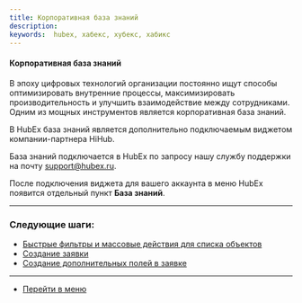 ```yaml
---
title: Корпоративная база знаний
description: 
keywords:  hubex, хабекс, хубекс, хабикс
---
```


#### Корпоративная база знаний
<html>
<meta charset="utf-8">
</html>
<body>
<p>В эпоху цифровых технологий организации постоянно ищут способы оптимизировать внутренние процессы, максимизировать производительность и улучшить взаимодействие между сотрудниками. Одним из мощных инструментов является корпоративная база знаний.</p>

<p>В HubEx база знаний является дополнительно подключаемым виджетом компании-партнера HiHub.</p>
<p>База знаний подключается в HubEx по запросу нашу службу поддержки на почту <a href="mailto:support@hubex.ru" target="_blank" rel="noopener">support@hubex.ru</a>.</p>

<p>После подключения виджета для вашего аккаунта в меню HubEx появится отдельный пункт <strong>База знаний</strong>.</p>



</body>


___
### Следующие шаги:
- [Быстрые фильтры и массовые действия для списка объектов](./GroupActions.md)
- [Создание заявки](./CreatingTicket.md)
- [Создание дополнительных полей в заявке](./AdditionalFields.md)


___
- [Перейти в меню](http://wiki.hubex.ru)


